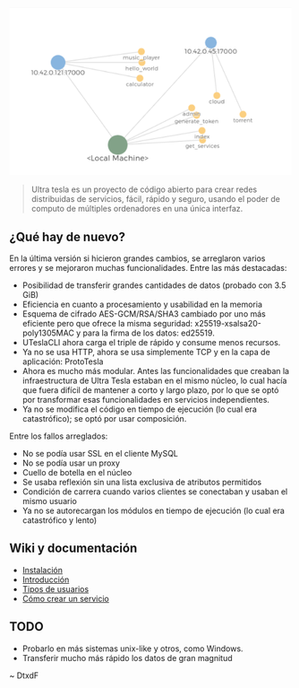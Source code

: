![](screenshots/logo.png)
> Ultra tesla es un proyecto de código abierto para crear redes distribuidas de servicios, fácil, rápido y seguro, usando el poder de computo de múltiples ordenadores en una única interfaz.

## ¿Qué hay de nuevo?

En la última versión si hicieron grandes cambios, se arreglaron varios errores y se mejoraron muchas funcionalidades. Entre las más destacadas:

* Posibilidad de transferir grandes cantidades de datos (probado con 3.5 GiB)
* Eficiencia en cuanto a procesamiento y usabilidad en la memoria
* Esquema de cifrado AES-GCM/RSA/SHA3 cambiado por uno más eficiente pero que ofrece la misma seguridad: x25519-xsalsa20-poly1305MAC y para la firma de los datos: ed25519.
* UTeslaCLI ahora carga el triple de rápido y consume menos recursos.
* Ya no se usa HTTP, ahora se usa simplemente TCP y en la capa de aplicación: ProtoTesla
* Ahora es mucho más modular. Antes las funcionalidades que creaban la infraestructura de Ultra Tesla estaban en el mismo núcleo, lo cual hacía que fuera difícil de mantener a corto y largo plazo, por lo que se optó por transformar esas funcionalidades en servicios independientes.
* Ya no se modifica el código en tiempo de ejecución (lo cual era catastrófico); se optó por usar composición.

Entre los fallos arreglados:

* No se podía usar SSL en el cliente MySQL
* No se podía usar un proxy
* Cuello de botella en el núcleo
* Se usaba reflexión sin una lista exclusiva de atributos permitidos
* Condición de carrera cuando varios clientes se conectaban y usaban el mismo usuario
* Ya no se autorecargan los módulos en tiempo de ejecución (lo cual era catastrófico y lento)

## Wiki y documentación

* [Instalación](https://github.com/UltraTesla/UTesla/wiki/Instalación)
* [Introducción](https://github.com/UltraTesla/UTesla/wiki/Introducci%C3%B3n)
* [Tipos de usuarios](https://github.com/UltraTesla/UTesla/wiki/Tipos-de-usuarios)
* [Cómo crear un servicio](https://github.com/UltraTesla/UTesla/wiki/Cómo-crear-un-servicio)

## TODO

* Probarlo en más sistemas unix-like y otros, como Windows.
* Transferir mucho más rápido los datos de gran magnitud

~ DtxdF
